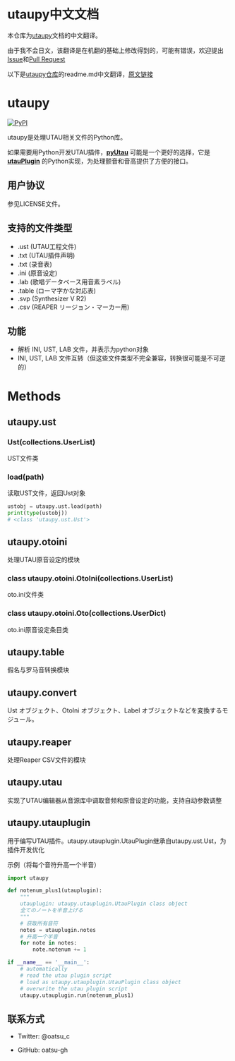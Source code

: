 # utaupy中文文档
本仓库为[utaupy](https://github.com/oatsu-gh/utaupy)文档的中文翻译。

由于我不会日文，该翻译是在机翻的基础上修改得到的，可能有错误，欢迎提出[Issue](https://github.com/oxygen-dioxide/utaupy-zh-docs/issues)和[Pull Request](https://github.com/oxygen-dioxide/utaupy-zh-docs/pulls)

以下是[utaupy仓库](https://github.com/oatsu-gh/utaupy)的readme.md中文翻译，[原文链接](https://github.com/oatsu-gh/utaupy/blob/master/README.md)

# utaupy
[![PyPI](https://img.shields.io/pypi/v/utaupy.svg)](https://pypi.python.org/pypi/utaupy)

utaupy是处理UTAU相关文件的Python库。

如果需要用Python开发UTAU插件，**[pyUtau](https://github.com/UtaUtaUtau/pyUtau)** 可能是一个更好的选择，它是 **[utauPlugin](https://github.com/delta-kimigatame/utauPlugin)** 的Python实现，为处理颤音和音高提供了方便的接口。

## 用户协议
参见LICENSE文件。

## 支持的文件类型
- .ust (UTAU工程文件)
- .txt (UTAU插件声明)
- .txt (录音表)
- .ini (原音设定)
- .lab (歌唱データベース用音素ラベル)
- .table (ローマ字かな対応表)
- .svp (Synthesizer V R2)
- .csv (REAPER リージョン・マーカー用)

## 功能
- 解析 INI, UST, LAB 文件，并表示为python对象
- INI, UST, LAB 文件互转（但这些文件类型不完全兼容，转换很可能是不可逆的）

# Methods
## utaupy.ust
### Ust(collections.UserList)
UST文件类
### load(path)
读取UST文件，返回Ust对象
```Python
ustobj = utaupy.ust.load(path)
print(type(ustobj))
# <class 'utaupy.ust.Ust'>
```

## utaupy.otoini
处理UTAU原音设定的模块
### class utaupy.otoini.OtoIni(collections.UserList)
oto.ini文件类
### class utaupy.otoini.Oto(collections.UserDict)
oto.ini原音设定条目类
## utaupy.table
假名与罗马音转换模块

## utaupy.convert
Ust オブジェクト、OtoIni オブジェクト、Label オブジェクトなどを変換するモジュール。

## utaupy.reaper
处理Reaper CSV文件的模块

## utaupy.utau
实现了UTAU编辑器从音源库中调取音频和原音设定的功能，支持自动参数调整

## utaupy.utauplugin
用于编写UTAU插件。utaupy.utauplugin.UtauPlugin继承自utaupy.ust.Ust，为插件开发优化

示例（将每个音符升高一个半音）

```Python
import utaupy

def notenum_plus1(utauplugin):
    """
    utauplugin: utaupy.utauplugin.UtauPlugin class object
    全てのノートを半音上げる
    """
    # 获取所有音符
    notes = utauplugin.notes
    # 升高一个半音
    for note in notes:
        note.notenum += 1

if __name__ == '__main__':
    # automatically
    # read the utau plugin script
    # load as utaupy.utauplugin.UtauPlugin class object
    # overwrite the utau plugin script
    utaupy.utauplugin.run(notenum_plus1)
```

## 联系方式

- Twitter: @oatsu_c

- GitHub: oatsu-gh
